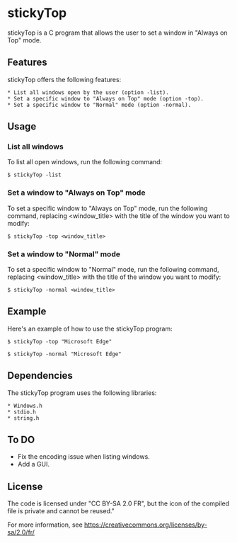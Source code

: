 # stickyTop

stickyTop is a C program that allows the user to set a window in "Always on Top" mode.

## Features

stickyTop offers the following features:

    * List all windows open by the user (option -list).
    * Set a specific window to "Always on Top" mode (option -top).
    * Set a specific window to "Normal" mode (option -normal).

## Usage

### List all windows

To list all open windows, run the following command:

```$ stickyTop -list```

### Set a window to "Always on Top" mode

To set a specific window to "Always on Top" mode, run the following command, replacing <window_title> with the title of the window you want to modify:


```$ stickyTop -top <window_title>```

### Set a window to "Normal" mode

To set a specific window to "Normal" mode, run the following command, replacing <window_title> with the title of the window you want to modify:


```$ stickyTop -normal <window_title>```

## Example

Here's an example of how to use the stickyTop program:


```$ stickyTop -top "Microsoft Edge"```



```$ stickyTop -normal "Microsoft Edge"```

## Dependencies

The stickyTop program uses the following libraries:

    * Windows.h
    * stdio.h
    * string.h
    
## To DO

   * Fix the encoding issue when listing windows.
   * Add a GUI.

## License 

The code is licensed under "CC BY-SA 2.0 FR", 
but the icon of the compiled file is private and cannot be reused."

For more information, see https://creativecommons.org/licenses/by-sa/2.0/fr/
